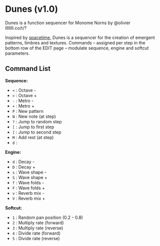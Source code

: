 # Dunes (v1.0)
Dunes is a function sequencer for Monome Norns
by @olivier <br>
llllllll.co/t/?

Inspired by [spacetime](https://monome.org/docs/norns/study-3/), Dunes is a sequencer for the creation of emergent patterns, timbres and textures. Commands – assigned per step in the bottom row of the EDIT page – modulate sequence, engine and softcut parameters.

## Command List

__Sequence:__
- `<` : Octave -
- `>` : Octave +
- `-` : Metro -
- `+` : Metro +
- `P` : New pattern
- `N` : New note (at step)
- `?` : Jump to random step
- `[` : Jump to first step
- `]` : Jump to second step
- `M` : Add rest (at step)
- `d` : 

__Engine:__

- `d` : Decay -
- `D` : Decay +
- `s` : Wave shape -
- `S` : Wave shape +
- `f` : Wave folds -
- `F` : Wave folds +
- `v` : Reverb mix -
- `V` : Reverb mix +

__Softcut:__

- `1` : Random pan position (0.2 - 0.8)
- `2` : Multiply rate (forward)
- `3` : Multiply rate (reverse)
- `4` : Divide rate (forward)
- `5` : Divide rate (reverse)
